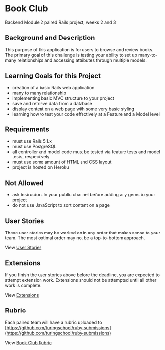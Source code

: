 # Book Club

Backend Module 2 paired Rails project, weeks 2 and 3


## Background and Description

This purpose of this application is for users to browse and review books. The primary goal of this challenge is testing your ability to set up many-to-many relationships and accessing attributes through multiple models.


## Learning Goals for this Project

- creation of a basic Rails web application
- many to many relationship
- implementing basic MVC structure to your project
- save and retrieve data from a database
- display content on a web page with some very basic styling
- learning how to test your code effectively at a Feature and a Model level


## Requirements

- must use Rails 5.1.x
- must use PostgreSQL
- all controller and model code must be tested via feature tests and model tests, respectively
- must use some amount of HTML and CSS layout
- project is hosted on Heroku


## Not Allowed

- ask instructors in your public channel before adding any gems to your project
- do not use JavaScript to sort content on a page


## User Stories

These user stories may be worked on in any order that makes sense to your team. The most optimal order may not be a top-to-bottom approach.

View [User Stories](User_Stories.md)


## Extensions

If you finish the user stories above before the deadline, you are expected to attempt extension work. Extensions should not be attempted until all other work is complete.

View [Extensions](Extensions.md)


## Rubric

Each paired team will have a rubric uploaded to [https://github.com/turingschool/ruby-submissions](https://github.com/turingschool/ruby-submissions)

View [Book Club Rubric](Book_Club_Rubric.pdf)
